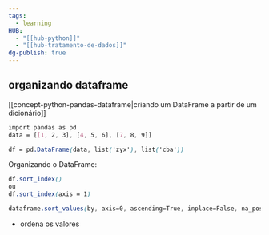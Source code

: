 ```yaml
---
tags:
  - learning
HUB:
  - "[[hub-python]]"
  - "[[hub-tratamento-de-dados]]"
dg-publish: true
---
```



## organizando dataframe

[[concept-python-pandas-dataframe|criando um DataFrame a partir de um dicionário]]


```css
import pandas as pd
data = [[1, 2, 3], [4, 5, 6], [7, 8, 9]]

df = pd.DataFrame(data, list('zyx'), list('cba'))
```

Organizando o DataFrame:
```css
df.sort_index()
ou 
df.sort_index(axis = 1)
```

```css
dataframe.sort_values(by, axis=0, ascending=True, inplace=False, na_position='last')

```
- ordena os valores 



